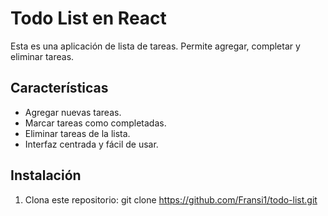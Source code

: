 # Todo List en React

Esta es una aplicación de lista de tareas. Permite agregar, completar y eliminar tareas.

## Características
- Agregar nuevas tareas.
- Marcar tareas como completadas.
- Eliminar tareas de la lista.
- Interfaz centrada y fácil de usar.

## Instalación
1. Clona este repositorio:
   git clone https://github.com/Fransi1/todo-list.git
